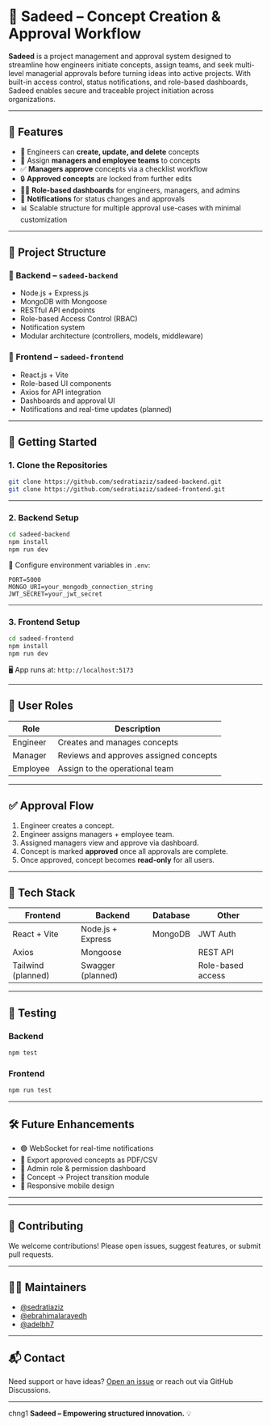 # 🚀 Sadeed – Concept Creation & Approval Workflow

**Sadeed** is a project management and approval system designed to streamline how engineers initiate concepts, assign teams, and seek multi-level managerial approvals before turning ideas into active projects. With built-in access control, status notifications, and role-based dashboards, Sadeed enables secure and traceable project initiation across organizations.

---

## 📌 Features

- 👷 Engineers can **create, update, and delete** concepts
- 👥 Assign **managers and employee teams** to concepts
- ✅ **Managers approve** concepts via a checklist workflow
- 🔒 **Approved concepts** are locked from further edits
- 🧑‍💼 **Role-based dashboards** for engineers, managers, and admins
- 🔔 **Notifications** for status changes and approvals
- 📊 Scalable structure for multiple approval use-cases with minimal customization

---

## 📂 Project Structure

### 🔧 Backend – `sadeed-backend`
- Node.js + Express.js
- MongoDB with Mongoose
- RESTful API endpoints
- Role-based Access Control (RBAC)
- Notification system
- Modular architecture (controllers, models, middleware)

### 🎨 Frontend – `sadeed-frontend`
- React.js + Vite
- Role-based UI components
- Axios for API integration
- Dashboards and approval UI
- Notifications and real-time updates (planned)

---

## 🚀 Getting Started

### 1. Clone the Repositories

```bash
git clone https://github.com/sedratiaziz/sadeed-backend.git
git clone https://github.com/sedratiaziz/sadeed-frontend.git
```

---

### 2. Backend Setup

```bash
cd sadeed-backend
npm install
npm run dev
```

📌 Configure environment variables in `.env`:

```env
PORT=5000
MONGO_URI=your_mongodb_connection_string
JWT_SECRET=your_jwt_secret
```

---

### 3. Frontend Setup

```bash
cd sadeed-frontend
npm install
npm run dev
```

🖥 App runs at: `http://localhost:5173`

---

## 👤 User Roles

| Role      | Description                               |
|-----------|-------------------------------------------|
| Engineer  | Creates and manages concepts              |
| Manager   | Reviews and approves assigned concepts    |
| Employee  | Assign to the operational team            |

---

## ✅ Approval Flow

1. Engineer creates a concept.
2. Engineer assigns managers + employee team.
3. Assigned managers view and approve via dashboard.
4. Concept is marked **approved** once all approvals are complete.
5. Once approved, concept becomes **read-only** for all users.

---

## 📌 Tech Stack

| Frontend         | Backend          | Database   | Other         |
|------------------|------------------|------------|---------------|
| React + Vite     | Node.js + Express| MongoDB    | JWT Auth      |
| Axios            | Mongoose         |            | REST API      |
| Tailwind (planned) | Swagger (planned) |         | Role-based access |

---

## 🧪 Testing

### Backend
```bash
npm test
```

### Frontend
```bash
npm run test
```

---

## 🛠️ Future Enhancements

- 🟢 WebSocket for real-time notifications
- 📁 Export approved concepts as PDF/CSV
- 👥 Admin role & permission dashboard
- 📅 Concept → Project transition module
- 📱 Responsive mobile design

---

---

## 🤝 Contributing

We welcome contributions! Please open issues, suggest features, or submit pull requests. 

---

## 👨‍💼 Maintainers

- [@sedratiaziz](https://github.com/sedratiaziz)
- [@ebrahimalarayedh](https://github.com/ebrahimalarayedh)
- [@adelbh7](https://github.com/adelbh7)

---

## 📬 Contact

Need support or have ideas? [Open an issue](https://github.com/sedratiaziz/sadeed-backend/issues) or reach out via GitHub Discussions.

---
chng1
**Sadeed – Empowering structured innovation.** 💡
